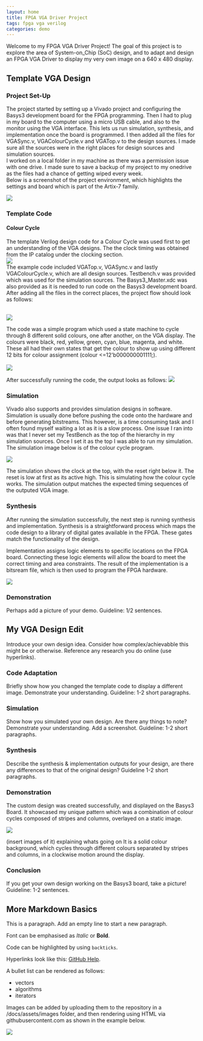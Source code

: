 ```yaml
---
layout: home
title: FPGA VGA Driver Project
tags: fpga vga verilog
categories: demo
---
```


Welcome to my FPGA VGA Driver Project! The goal of this project is to explore the area of System-on_Chip (SoC) design, and to adapt and design an FPGA VGA Driver to display my very own image on a 640 x 480 display.

## **Template VGA Design**
### **Project Set-Up**
The project started by setting up a Vivado project and configuring the Basys3 development board for the FPGA programming. Then I had to plug in my board to the computer using a micro USB cable, and also to the monitor using the VGA interface. This lets us run simulation, synthesis, and implementation once the board is programmed. I then added all the files for VGASync.v, VGAColourCycle.v and VGATop.v to the design sources. I made sure all the sources were in the right places for design sources and simulation sources. <br>I worked on a local folder in my machine as there was a permission issue with one drive. I made sure to save a backup of my project to my onedrive as the files had a chance of getting wiped every week.
<br>Below is a screenshot of the project environment, which highlights the settings and board which is part of the Artix-7 family.

<img src="https://raw.githubusercontent.com/DavidJ7705/SoC_Project/main/docs/assets/images/VGAPrjSum1.png">

### **Template Code**
#### **Colour Cycle**

The template Verilog design code for a Colour Cycle was used first to get an understanding of the VGA designs. The the clock timing was obtained from the IP catalog under the clocking section.<br> 
<img src="https://raw.githubusercontent.com/DavidJ7705/SoC_Project/main/docs/assets/images/clocking .png"><br>
The example code included VGATop.v, VGASync.v and lastly VGAColourCycle.v, which are all design sources. Testbench.v was provided which was used for the simulation sources. The Basys3_Master.xdc was also provided as it is needed to run code on the Basys3 development board. After adding all the files in the correct places, the project flow should look as follows:


<br><img src="https://raw.githubusercontent.com/DavidJ7705/SoC_Project/main/docs/assets/images/templateflow.png"><br>


The code was a simple program which used a state machine to cycle through 8 different solid colours, one after another, on the VGA display. The colours were black, red, yellow, green, cyan, blue, magenta, and white. These all had their own states that get the colour to show up using different 12 bits for colour assignment (colour <=12'b000000001111;).
<br><br><img src="https://raw.githubusercontent.com/DavidJ7705/SoC_Project/main/docs/assets/images/Colourcyclecode.jpg"> <br>

After successfully running the code, the output looks as follows:
<img src="https://raw.githubusercontent.com/DavidJ7705/SoC_Project/main/docs/assets/images/colourclock.GIF"> <br>





### **Simulation**
Vivado also supports and provides simulation designs in software. Simulation is usually done before pushing the code onto the hardware and before generating bitstreams. This however, is a time consuming task and I often found myself waiting a lot as it is a slow process. One issue I ran into was that I never set my TestBench as the top of the hierarchy in my simulation sources. Once I set it as the top I was able to run my simulation. The simulation image below is of the colour cycle program. 

<img src="https://raw.githubusercontent.com/DavidJ7705/SoC_Project/main/docs/assets/images/simulation.png">

The simulation  shows the clock at the top, with the reset right below it. The reset is low at first as its active high. This is simulating how the colour cycle works. The simulation output matches the expected timing sequences of the outputed VGA image.


### **Synthesis**

After running the simulation successfully, the next step is running synthesis and implementation. Synthesis is a straightforward process which maps the code design to a library of digital gates available in the FPGA. These gates match the functionality of the design.



Implementation assigns logic elements to specific locations on the FPGA board. Connecting these logic elements will allow the board to meet the correct timing and area constraints. The result of the implementation is a bitsream file, which is then used to program the FPGA hardware.


<img src="https://raw.githubusercontent.com/DavidJ7705/SoC_Project/main/docs/assets/images/circuitclockcycle.PNG">

### **Demonstration**
Perhaps add a picture of your demo. Guideline: 1/2 sentences.

## **My VGA Design Edit**
Introduce your own design idea. Consider how complex/achievabble this might be or otherwise. Reference any research you do online (use hyperlinks).
### **Code Adaptation**
Briefly show how you changed the template code to display a different image. Demonstrate your understanding. Guideline: 1-2 short paragraphs.
### **Simulation**
Show how you simulated your own design. Are there any things to note? Demonstrate your understanding. Add a screenshot. Guideline: 1-2 short paragraphs.
### **Synthesis**
Describe the synthesis & implementation outputs for your design, are there any differences to that of the original design? Guideline 1-2 short paragraphs.
### **Demonstration**
The custom design was created successfully, and displayed on the Basys3 Board. It showcased my unique pattern which was a combination of colour cycles composed of stripes and columns, overlayed on a static image.

<img src="https://raw.githubusercontent.com/DavidJ7705/SoC_Project/main/docs/assets/images/Fastgif.gif">

 
 
(insert images of it) 
explaining whats going on
It is a solid colour background, which cycles through different colours separated by stripes and columns, in a clockwise motion around the display.

### **Conclusion**
If you get your own design working on the Basys3 board, take a picture! Guideline: 1-2 sentences.

## **More Markdown Basics**
This is a paragraph. Add an empty line to start a new paragraph.

Font can be emphasised as *Italic* or **Bold**.

Code can be highlighted by using `backticks`.

Hyperlinks look like this: [GitHub Help](https://help.github.com/).

A bullet list can be rendered as follows:
- vectors
- algorithms
- iterators

Images can be added by uploading them to the repository in a /docs/assets/images folder, and then rendering using HTML via githubusercontent.com as shown in the example below.

<img src="https://raw.githubusercontent.com/DavidJ7705/SoC_Project/main/docs/assets/images/VGAPrjSrcs.png">
